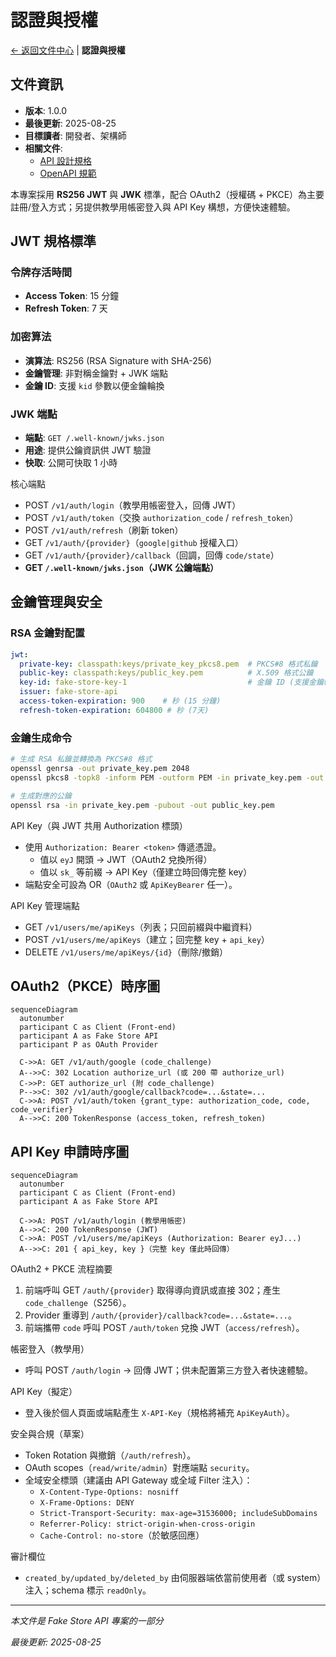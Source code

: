# 認證與授權

[← 返回文件中心](../README.md) | **認證與授權**

## 文件資訊

- **版本**: 1.0.0
- **最後更新**: 2025-08-25
- **目標讀者**: 開發者、架構師
- **相關文件**:
  - [API 設計規格](./design-spec.md)
  - [OpenAPI 規範](./openapi-standard.md)

本專案採用 **RS256 JWT** 與 **JWK** 標準，配合 OAuth2（授權碼 + PKCE）為主要註冊/登入方式；另提供教學用帳密登入與 API Key 構想，方便快速體驗。

## JWT 規格標準

### 令牌存活時間
- **Access Token**: 15 分鐘
- **Refresh Token**: 7 天

### 加密算法
- **演算法**: RS256 (RSA Signature with SHA-256)
- **金鑰管理**: 非對稱金鑰對 + JWK 端點
- **金鑰 ID**: 支援 `kid` 參數以便金鑰輪換

### JWK 端點
- **端點**: `GET /.well-known/jwks.json`
- **用途**: 提供公鑰資訊供 JWT 驗證
- **快取**: 公開可快取 1 小時

核心端點
- POST `/v1/auth/login`（教學用帳密登入，回傳 JWT）
- POST `/v1/auth/token`（交換 `authorization_code` / `refresh_token`）
- POST `/v1/auth/refresh`（刷新 token）
- GET  `/v1/auth/{provider}`（`google|github` 授權入口）
- GET  `/v1/auth/{provider}/callback`（回調，回傳 `code/state`）
- **GET  `/.well-known/jwks.json`（JWK 公鑰端點）**

## 金鑰管理與安全

### RSA 金鑰對配置
```yaml
jwt:
  private-key: classpath:keys/private_key_pkcs8.pem  # PKCS#8 格式私鑰
  public-key: classpath:keys/public_key.pem          # X.509 格式公鑰
  key-id: fake-store-key-1                           # 金鑰 ID (支援金鑰輪換)
  issuer: fake-store-api
  access-token-expiration: 900    # 秒 (15 分鐘)
  refresh-token-expiration: 604800 # 秒 (7天)
```

### 金鑰生成命令
```bash
# 生成 RSA 私鑰並轉換為 PKCS#8 格式
openssl genrsa -out private_key.pem 2048
openssl pkcs8 -topk8 -inform PEM -outform PEM -in private_key.pem -out private_key_pkcs8.pem -nocrypt

# 生成對應的公鑰
openssl rsa -in private_key.pem -pubout -out public_key.pem
```

API Key（與 JWT 共用 Authorization 標頭）
- 使用 `Authorization: Bearer <token>` 傳遞憑證。
  - 值以 `eyJ` 開頭 → JWT（OAuth2 兌換所得）
  - 值以 `sk_` 等前綴 → API Key（僅建立時回傳完整 key）
- 端點安全可設為 OR（`OAuth2` 或 `ApiKeyBearer` 任一）。

API Key 管理端點
- GET  `/v1/users/me/apiKeys`（列表；只回前綴與中繼資料）
- POST `/v1/users/me/apiKeys`（建立；回完整 key + `api_key`）
- DELETE `/v1/users/me/apiKeys/{id}`（刪除/撤銷）

## OAuth2（PKCE）時序圖

```mermaid
sequenceDiagram
  autonumber
  participant C as Client (Front-end)
  participant A as Fake Store API
  participant P as OAuth Provider

  C->>A: GET /v1/auth/google (code_challenge)
  A-->>C: 302 Location authorize_url (或 200 帶 authorize_url)
  C->>P: GET authorize_url (附 code_challenge)
  P-->>C: 302 /v1/auth/google/callback?code=...&state=...
  C->>A: POST /v1/auth/token {grant_type: authorization_code, code, code_verifier}
  A-->>C: 200 TokenResponse (access_token, refresh_token)
```

## API Key 申請時序圖

```mermaid
sequenceDiagram
  autonumber
  participant C as Client (Front-end)
  participant A as Fake Store API

  C->>A: POST /v1/auth/login (教學用帳密)
  A-->>C: 200 TokenResponse (JWT)
  C->>A: POST /v1/users/me/apiKeys (Authorization: Bearer eyJ...)
  A-->>C: 201 { api_key, key }（完整 key 僅此時回傳）
```

OAuth2 + PKCE 流程摘要
1. 前端呼叫 GET `/auth/{provider}` 取得導向資訊或直接 302；產生 `code_challenge`（S256）。
2. Provider 重導到 `/auth/{provider}/callback?code=...&state=...`。
3. 前端攜帶 `code` 呼叫 POST `/auth/token` 兌換 JWT（`access/refresh`）。

帳密登入（教學用）
- 呼叫 POST `/auth/login` → 回傳 JWT；供未配置第三方登入者快速體驗。

API Key（擬定）
- 登入後於個人頁面或端點產生 `X-API-Key`（規格將補充 `ApiKeyAuth`）。

安全與合規（草案）
- Token Rotation 與撤銷（`/auth/refresh`）。
- OAuth scopes（`read/write/admin`）對應端點 `security`。
- 全域安全標頭（建議由 API Gateway 或全域 Filter 注入）：
  - `X-Content-Type-Options: nosniff`
  - `X-Frame-Options: DENY`
  - `Strict-Transport-Security: max-age=31536000; includeSubDomains`
  - `Referrer-Policy: strict-origin-when-cross-origin`
  - `Cache-Control: no-store`（於敏感回應）

審計欄位
- `created_by/updated_by/deleted_by` 由伺服器端依當前使用者（或 system）注入；schema 標示 `readOnly`。

---

*本文件是 Fake Store API 專案的一部分*

*最後更新: 2025-08-25*
